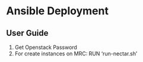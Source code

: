 # Ansible Deployment
## User Guide
1. Get Openstack Password
2. For create instances on MRC: RUN ‘run-nectar.sh’
